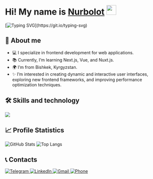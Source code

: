 <h1>Hi! My name is <a href="#" target="_blank">Nurbolot</a> 
<img src="https://github.com/blackcater/blackcater/raw/main/images/Hi.gif" height="32"/></h1>

[![Typing SVG](https://readme-typing-svg.demolab.com?font=Fira+Code&pause=1000&width=435&lines=I+am+a+passionate+Frontend+developer!)](https://git.io/typing-svg)

## 🚀 About me

- 💻 I specialize in frontend development for web applications.
- 📚 Currently, I’m learning Next.js, Vue, and Nuxt.js.
- 🌍 I’m from Bishkek, Kyrgyzstan.
- ✨ I’m interested in creating dynamic and interactive user interfaces, exploring new frontend frameworks, and improving performance optimization techniques.


## 🛠️ Skills and technology

<p align="left">
    <a href="" target="_blank">
        <img src="https://skillicons.dev/icons?i=html,css,bootstrap,sass,gulp,js,typescript,react,materialui,styledcomponents,redux" />
    </a>
</p>

## 📈 Profile Statistics

![GitHub Stats](https://github-readme-stats.vercel.app/api?username=Nurbolot0225&show_icons=true&theme=radical)
![Top Langs](https://github-readme-stats.vercel.app/api/top-langs/?username=Nurbolot0225&layout=compact&theme=radical)


## 📞 Contacts

<p align="left">
    <a href="https://t.me/Nurbolot0225" target="_blank">
        <img src="https://img.shields.io/badge/Telegram-2CA5E0?style=for-the-badge&logo=telegram&logoColor=white" alt="Telegram">
    </a>
    <a href="https://linkedin.com/in/nurbolot0225" target="_blank">
        <img src="https://img.shields.io/badge/LinkedIn-0077B5?style=for-the-badge&logo=linkedin&logoColor=white" alt="LinkedIn">
    </a>
    <a href="mailto:nurchik0225@gmail.com" target="_blank">
        <img src="https://img.shields.io/badge/Email-D14836?style=for-the-badge&logo=gmail&logoColor=white" alt="Gmail">
    </a>
    <a href="tel:996501733911" target="_blank">
        <img src="https://img.shields.io/badge/Phone-25D366?style=for-the-badge&logo=whatsapp&logoColor=white" alt="Phone">
    </a>
</p>
